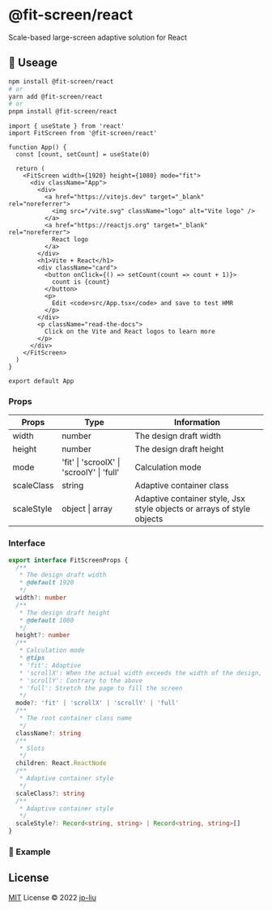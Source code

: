 # @fit-screen/react

Scale-based large-screen adaptive solution for React

## 🦄 Useage

```bash
npm install @fit-screen/react
# or
yarn add @fit-screen/react
# or
pnpm install @fit-screen/react
```

```react
import { useState } from 'react'
import FitScreen from '@fit-screen/react'

function App() {
  const [count, setCount] = useState(0)

  return (
    <FitScreen width={1920} height={1080} mode="fit">
      <div className="App">
        <div>
          <a href="https://vitejs.dev" target="_blank" rel="noreferrer">
            <img src="/vite.svg" className="logo" alt="Vite logo" />
          </a>
          <a href="https://reactjs.org" target="_blank" rel="noreferrer">
            React logo
          </a>
        </div>
        <h1>Vite + React</h1>
        <div className="card">
          <button onClick={() => setCount(count => count + 1)}>
            count is {count}
          </button>
          <p>
            Edit <code>src/App.tsx</code> and save to test HMR
          </p>
        </div>
        <p className="read-the-docs">
          Click on the Vite and React logos to learn more
        </p>
      </div>
    </FitScreen>
  )
}

export default App
```

### Props

| Props      | Type                                               | Information                                                            |
| ---------- | -------------------------------------------------- | ---------------------------------------------------------------------- |
| width      | number                                             | The design draft width                                                 |
| height     | number                                             | The design draft height                                                |
| mode       | 'fit' \| 'scroolX' \| 'scroolY' \| 'full'          | Calculation mode                                                       |
| scaleClass | string                                             | Adaptive container class                                               |
| scaleStyle | object                                    \| array | Adaptive container style, Jsx style objects or arrays of style objects |

### Interface

```ts
export interface FitScreenProps {
  /**
   * The design draft width
   * @default 1920
   */
  width?: number
  /**
   * The design draft height
   * @default 1080
   */
  height?: number
  /**
   * Calculation mode
   * @tips
   * 'fit': Adaptive
   * 'scrollX': When the actual width exceeds the width of the design, the x-axis appears to scroll and the y-axis adapts
   * 'scrollY': Contrary to the above
   * 'full': Stretch the page to fill the screen
   */
  mode?: 'fit' | 'scrollX' | 'scrollY' | 'full'
  /**
   * The root container class name
   */
  className?: string
  /**
   * Slots
   */
  children: React.ReactNode
  /**
   * Adaptive container style
   */
  scaleClass?: string
  /**
   * Adaptive container style
   */
  scaleStyle?: Record<string, string> | Record<string, string>[]
}
```

### 🌰 Example

## License

[MIT](./LICENSE) License © 2022 [jp-liu](https://github.com/jp-liu)
